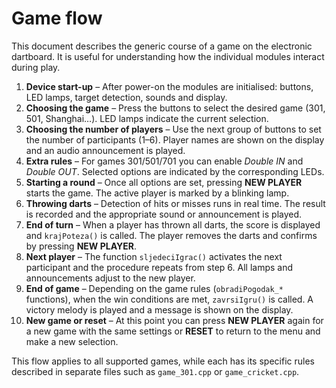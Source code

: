 # Game flow

This document describes the generic course of a game on the electronic dartboard. It is useful for understanding how the individual modules interact during play.

1. **Device start-up** – After power-on the modules are initialised: buttons, LED lamps, target detection, sounds and display.
2. **Choosing the game** – Press the buttons to select the desired game (301, 501, Shanghai…). LED lamps indicate the current selection.
3. **Choosing the number of players** – Use the next group of buttons to set the number of participants (1–6). Player names are shown on the display and an audio announcement is played.
4. **Extra rules** – For games 301/501/701 you can enable *Double IN* and *Double OUT*. Selected options are indicated by the corresponding LEDs.
5. **Starting a round** – Once all options are set, pressing **NEW PLAYER** starts the game. The active player is marked by a blinking lamp.
6. **Throwing darts** – Detection of hits or misses runs in real time. The result is recorded and the appropriate sound or announcement is played.
7. **End of turn** – When a player has thrown all darts, the score is displayed and `krajPoteza()` is called. The player removes the darts and confirms by pressing **NEW PLAYER**.
8. **Next player** – The function `sljedeciIgrac()` activates the next participant and the procedure repeats from step 6. All lamps and announcements adjust to the new player.
9. **End of game** – Depending on the game rules (`obradiPogodak_*` functions), when the win conditions are met, `zavrsiIgru()` is called. A victory melody is played and a message is shown on the display.
10. **New game or reset** – At this point you can press **NEW PLAYER** again for a new game with the same settings or **RESET** to return to the menu and make a new selection.

This flow applies to all supported games, while each has its specific rules described in separate files such as `game_301.cpp` or `game_cricket.cpp`.
